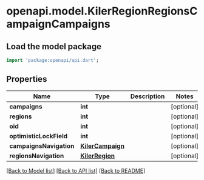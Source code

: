 # openapi.model.KilerRegionRegionsCampaignCampaigns

## Load the model package
```dart
import 'package:openapi/api.dart';
```

## Properties
Name | Type | Description | Notes
------------ | ------------- | ------------- | -------------
**campaigns** | **int** |  | [optional] 
**regions** | **int** |  | [optional] 
**oid** | **int** |  | [optional] 
**optimisticLockField** | **int** |  | [optional] 
**campaignsNavigation** | [**KilerCampaign**](KilerCampaign.md) |  | [optional] 
**regionsNavigation** | [**KilerRegion**](KilerRegion.md) |  | [optional] 

[[Back to Model list]](../README.md#documentation-for-models) [[Back to API list]](../README.md#documentation-for-api-endpoints) [[Back to README]](../README.md)


